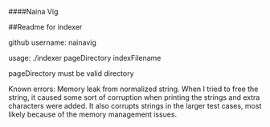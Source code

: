 ####Naina Vig

##Readme for indexer

github username: nainavig

usage: ./indexer pageDirectory indexFilename

pageDirectory must be valid directory


Known errors: Memory leak from normalized string. When I tried to free the string, it caused some sort of corruption when printing the strings and extra characters were added. It also corrupts strings in the larger test cases, most likely because of the memory management issues. 
